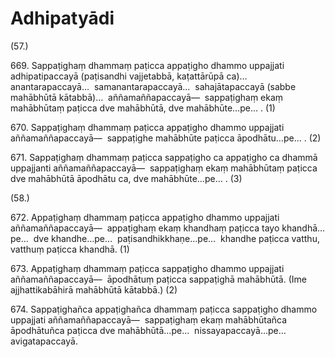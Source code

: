 

# Adhipatyādi







(57.)

669\. Sappaṭighaṃ dhammaṃ paṭicca appaṭigho dhammo uppajjati adhipatipaccayā (paṭisandhi vajjetabbā, kaṭattārūpā ca)…  anantarapaccayā…  samanantarapaccayā…  sahajātapaccayā (sabbe mahābhūtā kātabbā)…  aññamaññapaccayā—  sappaṭighaṃ ekaṃ mahābhūtaṃ paṭicca dve mahābhūtā, dve mahābhūte…pe… . (1)

670\. Sappaṭighaṃ dhammaṃ paṭicca appaṭigho dhammo uppajjati aññamaññapaccayā—  sappaṭighe mahābhūte paṭicca āpodhātu…pe… . (2)

671\. Sappaṭighaṃ dhammaṃ paṭicca sappaṭigho ca appaṭigho ca dhammā uppajjanti aññamaññapaccayā—  sappaṭighaṃ ekaṃ mahābhūtaṃ paṭicca dve mahābhūtā āpodhātu ca, dve mahābhūte…pe… . (3)

(58.)

672\. Appaṭighaṃ dhammaṃ paṭicca appaṭigho dhammo uppajjati aññamaññapaccayā—  appaṭighaṃ ekaṃ khandhaṃ paṭicca tayo khandhā…pe…  dve khandhe…pe…  paṭisandhikkhaṇe…pe…  khandhe paṭicca vatthu, vatthuṃ paṭicca khandhā. (1)

673\. Appaṭighaṃ dhammaṃ paṭicca sappaṭigho dhammo uppajjati aññamaññapaccayā—  āpodhātuṃ paṭicca sappaṭighā mahābhūtā. (Ime ajjhattikabāhirā mahābhūtā kātabbā.) (2)

674\. Sappaṭighañca appaṭighañca dhammaṃ paṭicca sappaṭigho dhammo uppajjati aññamaññapaccayā—  sappaṭighaṃ ekaṃ mahābhūtañca āpodhātuñca paṭicca dve mahābhūtā…pe…  nissayapaccayā…pe…  avigatapaccayā.



